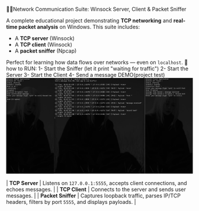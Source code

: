 🕵️‍♂️Network Communication Suite: Winsock Server, Client & Packet Sniffer

A complete educational project demonstrating **TCP networking** and **real-time packet analysis** on Windows. This suite includes:
-  A **TCP server** (Winsock)
-  A **TCP client** (Winsock)
-  A **packet sniffer** (Npcap)

Perfect for learning how data flows over networks — even on `localhost`.
🛑how to RUN:
1- Start the Sniffer (let it print "waiting for traffic")
2- Start the Server
3- Start the Client
4- Send a message
DEMO(project test)
![Image Alt](https://github.com/zx9-x/Packet-Sniffer/blob/1e186e8ec10514967469f0cf60b019159bc5e4ee/Packet%20Sniffer/test.png)

| **TCP Server** | Listens on `127.0.0.1:5555`, accepts client connections, and echoes messages. |
| **TCP Client** | Connects to the server and sends user messages. |
| **Packet Sniffer** | Captures loopback traffic, parses IP/TCP headers, filters by port `5555`, and displays payloads. |

